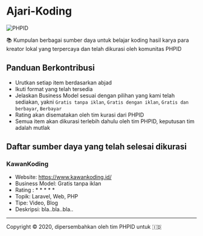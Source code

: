 # Ajari-Koding

![PHPID](https://img.shields.io/badge/Dikurasi_Oleh-PHPID_Community-blue?cacheSeconds=604800)

📚 Kumpulan berbagai sumber daya untuk belajar koding hasil karya para kreator lokal yang terpercaya dan telah dikurasi oleh komunitas PHPID

## Panduan Berkontribusi

- Urutkan setiap item berdasarkan abjad
- Ikuti format yang telah tersedia
- Jelaskan Business Model sesuai dengan pilihan yang kami telah sediakan, yakni `Gratis tanpa iklan`, `Gratis dengan iklan`, `Gratis dan berbayar`, `Berbayar`
- Rating akan disematakan oleh tim kurasi dari PHPID
- Semua item akan dikurasi terlebih dahulu oleh tim PHPID, keputusan tim adalah mutlak

## Daftar sumber daya yang telah selesai dikurasi

### KawanKoding

- Website: https://www.kawankoding.id/
- Business Model: Gratis tanpa iklan
- Rating : * * * * *
- Topik: Laravel, Web, PHP
- Tipe: Video, Blog
- Deskripsi: bla..bla..bla..

---

Copyright © 2020, dipersembahkan oleh tim PHPID untuk 🇮🇩
